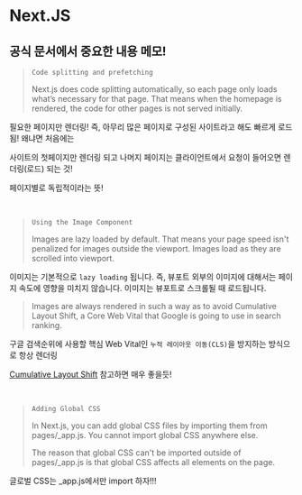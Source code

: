 # Next.JS

## 공식 문서에서 중요한 내용 메모!

> `Code splitting and prefetching`
>
> Next.js does code splitting automatically, so each page only loads what’s necessary for that page. That means when the homepage is rendered, the code for other pages is not served initially.

필요한 페이지만 렌더링! 즉, 아무리 많은 페이지로 구성된 사이트라고 해도 빠르게 로드됨! 왜냐면 처음에는

사이트의 첫페이지만 렌더링 되고 나머지 페이지는 클라이언트에서 요청이 들어오면 렌더링(로드) 되는 것!

페이지별로 독립적이라는 뜻!

<br/>

> `Using the Image Component`
>
> Images are lazy loaded by default. That means your page speed isn't penalized for images outside the viewport. Images load as they are scrolled into viewport.

이미지는 기본적으로 `lazy loading` 됩니다. 즉, 뷰포트 외부의 이미지에 대해서는 페이지 속도에 영향을 미치지 않습니다. 이미지는 뷰포트로 스크롤될 때 로드됩니다.

> Images are always rendered in such a way as to avoid Cumulative Layout Shift, a Core Web Vital that Google is going to use in search ranking.

구글 검색순위에 사용할 핵심 Web Vital인 `누적 레이아웃 이동(CLS)`을 방지하는 방식으로 항상 렌더링

[Cumulative Layout Shift](https://web.dev/cls/) 참고하면 매우 좋을듯!

<br />

> `Adding Global CSS`
>
> In Next.js, you can add global CSS files by importing them from pages/\_app.js. You cannot import global CSS anywhere else.
>
> The reason that global CSS can't be imported outside of pages/\_app.js is that global CSS affects all elements on the page.

글로벌 CSS는 \_app.js에서만 import 하자!!!
